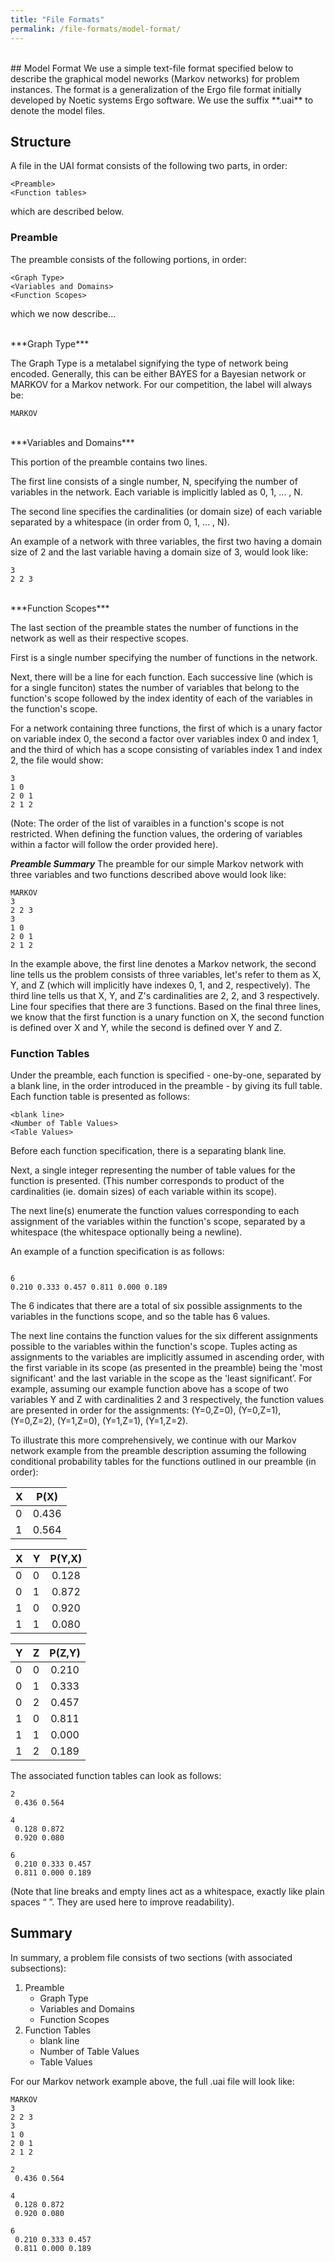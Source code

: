 ```yaml
---
title: "File Formats"
permalink: /file-formats/model-format/
---
```


<br>
## Model Format
We use a simple text-file format specified below to describe the graphical model neworks (Markov networks) for problem instances. 
The format is a generalization of the Ergo file format initially developed by Noetic systems Ergo software.
We use the suffix **.uai** to denote the model files.

Structure
---------
A file in the UAI format consists of the following two parts, in order:
```
<Preamble>
<Function tables>
```
which are described below.

### Preamble
The preamble consists of the following portions, in order:
```
<Graph Type>
<Variables and Domains>
<Function Scopes>
```
which we now describe...

<br>
***Graph Type***

The Graph Type is a metalabel signifying the type of network being encoded.  Generally, this can be either BAYES for a Bayesian network or MARKOV for a Markov network. For our competition, the label will always be:
```
MARKOV
```

<br>
***Variables and Domains***

This portion of the preamble contains two lines.

The first line consists of a single number, N, specifying the number of variables in the network.
Each variable is implicitly labled as 0, 1, ... , N.

The second line specifies the cardinalities (or domain size) of each variable separated by a whitespace (in order from 0, 1, ... , N).

An example of a network with three variables, the first two having a domain size of 2
and the last variable having a domain size of 3, would look like:
```
3
2 2 3
```

<br>
***Function Scopes***

The last section of the preamble states the number of functions in the network as well as their respective scopes.

First is a single number specifying the number of functions in the network.

Next, there will be a line for each function.  Each successive line (which is for a single funciton)
states the number of variables that belong to the function's scope followed by the index identity of
each of the variables in the function's scope.

For a network containing three functions, the first of which is a unary factor on variable index 0, the second a factor over variables index 0 and index 1, and the third of which has a scope consisting of variables index 1 and index 2, the file would show:
```
3
1 0
2 0 1
2 1 2
```
(Note: The order of the list of varaibles in a function's scope is not restricted. When defining the function values, the ordering of variables within a factor will follow the order provided here).

***Preamble Summary***
The preamble for our simple Markov network with three variables and two functions described above would look like:
```
MARKOV
3
2 2 3
3
1 0
2 0 1
2 1 2
```
In the example above, the first line denotes a Markov network, the second line tells us the problem consists of three variables, let's refer to them as X, Y, and Z (which will implicitly have indexes 0, 1, and 2, respectively). The third line tells us that X, Y, and Z's cardinalities are 2, 2, and 3 respectively. Line four specifies that there are 3 functions. Based on the final three lines, we know that the first function is a unary function on X, the second function is defined over X and Y, while the second is defined over Y and Z.


### Function Tables

Under the preamble, 
each function is specified - one-by-one, separated by a blank line, in the order introduced in the preamble - by giving its full table.  Each function table is presented as follows:
```
<blank line>
<Number of Table Values>
<Table Values>
```
Before each function specification, there is a separating blank line.

Next, a single integer representing the number of table values for the function is presented.  (This number corresponds to product of the cardinalities (ie. domain sizes) of each variable within its scope).

The next line(s) enumerate the function values corresponding to each assignment of the variables within the function's scope, separated by a whitespace (the whitespace optionally being a newline).

An example of a function specification is as follows:
```

6
0.210 0.333 0.457 0.811 0.000 0.189
```
The 6 indicates that there are a total of six possible assignments to the variables in the functions scope, and so the table has 6 values.

The next line contains the function values for the six different assignments possible to the variables within the function's scope.  Tuples acting as assignments to the variables are implicitly assumed in ascending order, with the first variable in its scope (as presented in the preamble) being the 'most significant' and the last variable in the scope as the 'least significant’. For example, assuming our example function above has a scope of two variables Y and Z with cardinalities 2 and 3 respectively, the function values are presented in order for the assignments: (Y=0,Z=0), (Y=0,Z=1), (Y=0,Z=2), (Y=1,Z=0), (Y=1,Z=1), (Y=1,Z=2).

To illustrate this more comprehensively, we continue with our Markov network example from the preamble description assuming the following conditional probability tables for the functions outlined in our preamble (in order):

| X | P(X) |
| :--- | :----: | 
| 0 | 0.436 |
| 1 | 0.564 |


| X |	Y |	P(Y,X) |
| :--- | :--- | :----: | 
| 0 |	0 |	0.128  |
| 0 |	1 |	0.872 |
| 1 |	0 |	0.920 |
| 1 |	1 |	0.080 |


| Y | 	Z | 	P(Z,Y) | 
| :--- | :--- | :----: | 
| 0 | 	0 | 	0.210 | 
| 0 | 	1 | 	0.333 | 
| 0 | 	2 | 	0.457 | 
| 1 | 	0 | 	0.811 | 
| 1 | 	1 | 	0.000 | 
| 1 | 	2 | 	0.189 | 


The associated function tables can look as follows:

```
2
 0.436 0.564

4
 0.128 0.872
 0.920 0.080

6
 0.210 0.333 0.457
 0.811 0.000 0.189
```

(Note that line breaks and empty lines act as a whitespace, exactly like plain spaces “ ”. 
They are used here to improve readability).

Summary
-------
In summary, a problem file consists of two sections (with associated subsections): 
1. Preamble
    * Graph Type
    * Variables and Domains
    * Function Scopes
2. Function Tables
    * blank line
    * Number of Table Values
    * Table Values


For our Markov network example above, the full .uai file will look like:
```
MARKOV
3
2 2 3
3
1 0
2 0 1
2 1 2

2
 0.436 0.564

4
 0.128 0.872
 0.920 0.080

6
 0.210 0.333 0.457
 0.811 0.000 0.189
```
